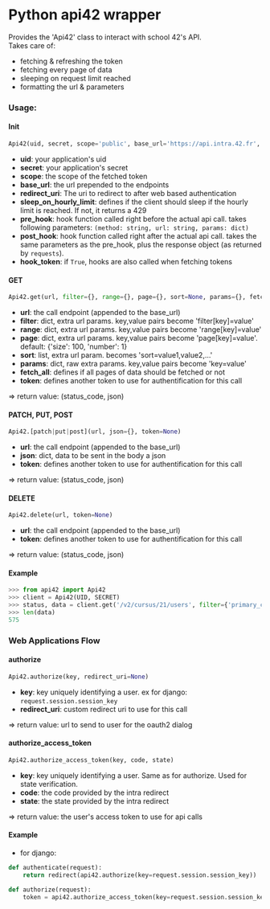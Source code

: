 # Python api42 wrapper

Provides the 'Api42' class to interact with school 42's API. \
Takes care of:
* fetching & refreshing the token
* fetching every page of data
* sleeping on request limit reached
* formatting the url & parameters

### Usage:

#### Init

```python
Api42(uid, secret, scope='public', base_url='https://api.intra.42.fr', redirect_uri='', sleep_on_hourly_limit=False, pre_hook=None, post_hook=None, hook_token=False)
```
- **uid**: your application's uid
- **secret**: your application's secret
- **scope**: the scope of the fetched token
- **base\_url**: the url prepended to the endpoints
- **redirect_uri**: The uri to redirect to after web based authentication
- **sleep\_on\_hourly\_limit**: defines if the client should sleep if the hourly limit is reached. If not, it returns a 429
- **pre_hook**: hook function called right before the actual api call. takes following parameters: ```(method: string, url: string, params: dict)```
- **post_hook**: hook function called right after the actual api call. takes the same parameters as the pre_hook, plus the response object (as returned by ```requests```).
- **hook_token**: if ```True```, hooks are also called when fetching tokens

#### GET

```python
Api42.get(url, filter={}, range={}, page={}, sort=None, params={}, fetch_all=True, token=None)
```

- **url**: the call endpoint (appended to the base\_url)
- **filter**: dict, extra url params. key,value pairs become 'filter[key]=value'
- **range**: dict, extra url params. key,value pairs become 'range[key]=value'
- **page**: dict, extra url params. key,value pairs become 'page[key]=value'. default: {'size': 100, 'number': 1}
- **sort**: list, extra url param. becomes 'sort=value1,value2,...'
- **params**: dict, raw extra params. key,value pairs become 'key=value'
- **fetch\_all**: defines if all pages of data should be fetched or not
- **token**: defines another token to use for authentification for this call

=> return value: (status\_code, json)

#### PATCH, PUT, POST

```python
Api42.[patch|put|post](url, json={}, token=None)
```
- **url**: the call endpoint (appended to the base\_url)
- **json**: dict, data to be sent in the body a json
- **token**: defines another token to use for authentification for this call

=> return value: (status\_code, json)

#### DELETE
```python
Api42.delete(url, token=None)
```
- **url**: the call endpoint (appended to the base\_url)
- **token**: defines another token to use for authentification for this call

=> return value: (status\_code, json)

#### Example

```python
>>> from api42 import Api42
>>> client = Api42(UID, SECRET)
>>> status, data = client.get('/v2/cursus/21/users', filter={'primary_campus_id': 21})
>>> len(data)
575
```

### Web Applications Flow

#### authorize
```python
Api42.authorize(key, redirect_uri=None)
```

- **key**: key uniquely identifying a user. ex for django: ```request.session.session_key```
- **redirect_uri**: custom redirect uri to use for this call

=> return value: url to send to user for the oauth2 dialog

#### authorize\_access\_token
```python
Api42.authorize_access_token(key, code, state)
```

- **key**: key uniquely identifying a user. Same as for authorize. Used for state verification.
- **code**: the code provided by the intra redirect
- **state**: the state provided by the intra redirect

=> return value: the user's access token to use for api calls

#### Example

- for django:
```python
def authenticate(request):
    return redirect(api42.authorize(key=request.session.session_key))

def authorize(request):
    token = api42.authorize_access_token(key=request.session.session_key, code=request.GET.get('code', default=None), state=request.GET.get('state', default=None))
```
